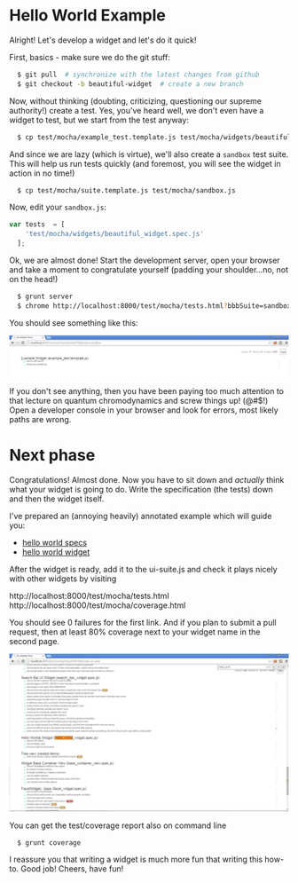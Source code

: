 Hello World Example
===================


Alright! Let's develop a widget and let's do it quick!

First, basics - make sure we do the git stuff:

```bash
  $ git pull  # synchronize with the latest changes from github
  $ git checkout -b beautiful-widget  # create a new branch
```

Now, without thinking (doubting, criticizing, questioning our supreme authority!) create a test. Yes, you've heard 
well, we don't even have a widget to test, but we start from the test anyway:


```bash
  $ cp test/mocha/example_test.template.js test/mocha/widgets/beautiful_widget.spec.js
```  


And since we are lazy (which is virtue), we'll also create a ```sandbox``` test suite. This will
help us run tests quickly (and foremost, you will see the widget in action in no time!)

```bash
  $ cp test/mocha/suite.template.js test/mocha/sandbox.js
```

Now, edit your ```sandbox.js```:

```javascript
var tests  = [
    'test/mocha/widgets/beautiful_widget.spec.js'
  ];
``` 

Ok, we are almost done! Start the development server, open your browser and take a moment to congratulate yourself
(padding your shoulder...no, not on the head!)

```bash
  $ grunt server
  $ chrome http://localhost:8000/test/mocha/tests.html?bbbSuite=sandbox
```
  
You should see something like this:
  
  ![example test](./img/hello-world-01.png)
  
  
If you don't see anything, then you have been paying too much attention to that lecture on quantum chromodynamics 
and screw things up! (@#$!) Open a developer console in your browser and look for errors, most likely paths are
wrong.


Next phase
==========

Congratulations! Almost done. Now you have to sit down and *actually* think what your widget is going to do. Write
the specification (the tests) down and then the widget itself.

I've prepared an (annoying heavily) annotated example which will guide you:

  - [hello world specs](../src/js/widgets/hello_world/widget.js)
  - [hello world widget](../test/mocha/js/widgets/hello_world_widget.js)
  
  
After the widget is ready, add it to the ui-suite.js and check it plays nicely with other widgets by visiting

http://localhost:8000/test/mocha/tests.html
http://localhost:8000/test/mocha/coverage.html

You should see 0 failures for the first link. And if you plan to submit a pull request, then at least 80% coverage
next to your widget name in the second page.

![hello world](./img/hello-world-02.png)

You can get the test/coverage report also on command line

```bash
  $ grunt coverage
```
  
I reassure you that writing a widget is much more fun that writing this how-to. Good job! Cheers, have fun!     